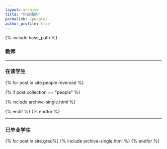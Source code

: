 ```yaml
---
layout: archive
title: "科研团队"
permalink: /people/
author_profile: true
---
```

{% include base_path %}

### 教师

---

### 在读学生

{% for post in site.people reversed %}

{% if post.collection == "people" %}

{% include archive-single.html %}

{% endif %}
{% endfor %}

---

### 已毕业学生

{% for post in site.grad%}
{% include archive-single.html %}
{% endfor %}
